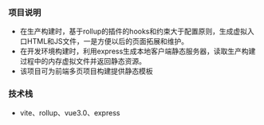 ### 项目说明
- 在生产构建时，基于rollup的插件的hooks和约束大于配置原则，生成虚拟入口HTML和JS文件，一是方便以后的页面拓展和维护。
- 在开发环境构建时，利用express生成本地客户端静态服务器，读取生产构建过程中的内存虚拟文件并返回静态资源。
- 该项目可为前端多页项目构建提供静态模板

### 技术栈
- vite、rollup、vue3.0、express